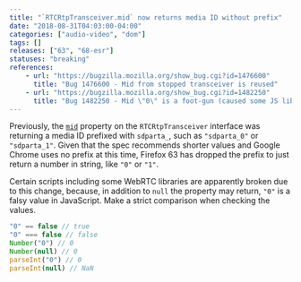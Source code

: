 ```yaml
---
title: "`RTCRtpTransceiver.mid` now returns media ID without prefix"
date: "2018-08-31T04:03:00-04:00"
categories: ["audio-video", "dom"]
tags: []
releases: ["63", "68-esr"]
statuses: "breaking"
references:
    - url: "https://bugzilla.mozilla.org/show_bug.cgi?id=1476600"
      title: "Bug 1476600 - Mid from stopped transceiver is reused"
    - url: "https://bugzilla.mozilla.org/show_bug.cgi?id=1482250"
      title: "Bug 1482250 - Mid \"0\" is a foot-gun (caused some JS library breakage)."
---
```

Previously, the [`mid`](https://developer.mozilla.org/docs/Web/API/RTCRtpTransceiver/mid) property on the `RTCRtpTransceiver` interface was returning a media ID prefixed with `sdparta_`, such as `"sdparta_0"` or `"sdparta_1"`. Given that the spec recommends shorter values and Google Chrome uses no prefix at this time, Firefox 63 has dropped the prefix to just return a number in string, like `"0"` or `"1"`.

Certain scripts including some WebRTC libraries are apparently broken due to this change, because, in addition to `null` the property may return, `"0"` is a falsy value in JavaScript. Make a strict comparison when checking the values.

```js
"0" == false // true
"0" === false // false
Number("0") // 0
Number(null) // 0
parseInt("0") // 0
parseInt(null) // NaN
```
